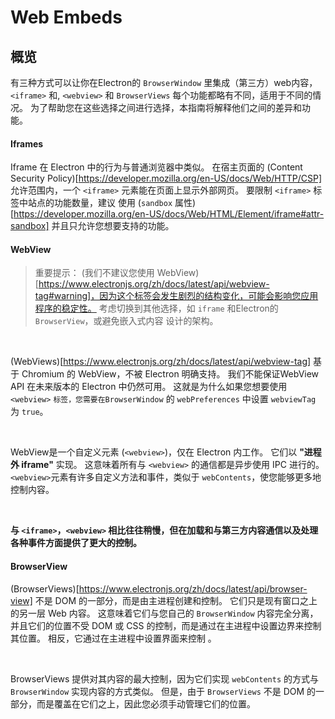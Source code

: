 # Web Embeds

## 概览

有三种方式可以让你在Electron的 `BrowserWindow` 里集成（第三方）web内容，`<iframe>` 和, `<webview>` 和 `BrowserViews` 每个功能都略有不同，适用于不同的情况。 为了帮助您在这些选择之间进行选择，本指南将解释他们之间的差异和功能。

#### Iframes

Iframe 在 Electron 中的行为与普通浏览器中类似。 在宿主页面的 (Content Security Policy)[https://developer.mozilla.org/en-US/docs/Web/HTTP/CSP] 允许范围内，一个 `<iframe>` 元素能在页面上显示外部网页。 要限制 `<iframe>` 标签中站点的功能数量，建议 使用 (`sandbox` 属性)[https://developer.mozilla.org/en-US/docs/Web/HTML/Element/iframe#attr-sandbox] 并且只允许您想要支持的功能。

#### WebView

> 重要提示： (我们不建议您使用 WebView)[https://www.electronjs.org/zh/docs/latest/api/webview-tag#warning]，因为这个标签会发生剧烈的结构变化，可能会影响您应用程序的稳定性。 考虑切换到其他选择，如 `iframe` 和Electron的 `BrowserView`，或避免嵌入式内容 设计的架构。

<br>

(WebViews)[https://www.electronjs.org/zh/docs/latest/api/webview-tag] 基于 Chromium 的 WebView，不被 Electron 明确支持。 我们不能保证WebView API 在未来版本的 Electron 中仍然可用。 这就是为什么如果您想要使用 `<webview>` `标签，您需要在BrowserWindow` 的 `webPreferences` 中设置 `webviewTag` 为 `true`。

<br>

WebView是一个自定义元素 (`<webview>`)，仅在 Electron 内工作。 它们以 **"进程外 iframe"** 实现。 这意味着所有与 `<webview>` 的通信都是异步使用 IPC 进行的。 `<webview>`元素有许多自定义方法和事件，类似于 `webContents`，使您能够更多地控制内容。

<br>

**与 `<iframe>`，`<webview>` 相比往往稍慢，但在加载和与第三方内容通信以及处理各种事件方面提供了更大的控制。**

#### BrowserView

(BrowserViews)[https://www.electronjs.org/zh/docs/latest/api/browser-view] 不是 DOM 的一部分，而是由主进程创建和控制。 它们只是现有窗口之上的另一层 Web 内容。 这意味着它们与您自己的 `BrowserWindow` 内容完全分离，并且它们的位置不受 DOM 或 CSS 的控制，而是通过在主进程中设置边界来控制其位置。 相反，它通过在主进程中设置界面来控制 。

<br>

BrowserViews 提供对其内容的最大控制，因为它们实现 `webContents` 的方式与 `BrowserWindow` 实现内容的方式类似。 但是，由于 `BrowserViews` 不是 DOM 的一部分，而是覆盖在它们之上，因此您必须手动管理它们的位置。